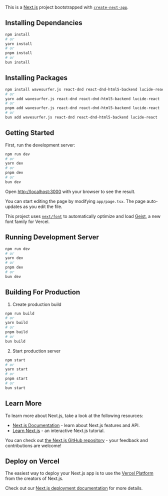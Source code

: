 This is a [Next.js](https://nextjs.org) project bootstrapped with [`create-next-app`](https://nextjs.org/docs/app/api-reference/cli/create-next-app).

## Installing Dependancies

```bash
npm install
# or
yarn install
# or
pnpm install
# or
bun install
```

## Installing Packages

```bash
npm install wavesurfer.js react-dnd react-dnd-html5-backend lucide-react
# or
yarn add wavesurfer.js react-dnd react-dnd-html5-backend lucide-react
# or
pnpm add wavesurfer.js react-dnd react-dnd-html5-backend lucide-react
# or
bun add wavesurfer.js react-dnd react-dnd-html5-backend lucide-react
```

## Getting Started

First, run the development server:

```bash
npm run dev
# or
yarn dev
# or
pnpm dev
# or
bun dev
```

Open [http://localhost:3000](http://localhost:3000) with your browser to see the result.

You can start editing the page by modifying `app/page.tsx`. The page auto-updates as you edit the file.

This project uses [`next/font`](https://nextjs.org/docs/app/building-your-application/optimizing/fonts) to automatically optimize and load [Geist](https://vercel.com/font), a new font family for Vercel.


## Running Development Server 

```bash
npm run dev
# or
yarn dev
# or
pnpm dev
# or
bun dev
```
## Building For Production

1. Create production build

```bash
npm run build
# or
yarn build
# or
pnpm build
# or
bun build
```

2. Start production server 

```bash
npm start
# or
yarn start
# or
pnpm start
# or
bun start
```


## Learn More

To learn more about Next.js, take a look at the following resources:

- [Next.js Documentation](https://nextjs.org/docs) - learn about Next.js features and API.
- [Learn Next.js](https://nextjs.org/learn) - an interactive Next.js tutorial.

You can check out [the Next.js GitHub repository](https://github.com/vercel/next.js) - your feedback and contributions are welcome!

## Deploy on Vercel

The easiest way to deploy your Next.js app is to use the [Vercel Platform](https://vercel.com/new?utm_medium=default-template&filter=next.js&utm_source=create-next-app&utm_campaign=create-next-app-readme) from the creators of Next.js.

Check out our [Next.js deployment documentation](https://nextjs.org/docs/app/building-your-application/deploying) for more details.
